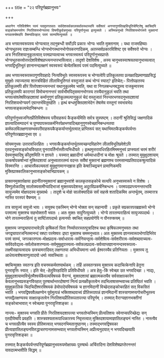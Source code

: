 +++
title = "२२ परिपूर्णब्रह्मानुभवः"

+++

    अथानेन गतिविशेषेण परमं पदमुपगतवतः सर्वदेशसर्वकालसर्वावस्थास्वपि सर्वेश्वरं अनन्तगुणविग्रहविभूतिचेष्टितेषु क्वचिदपि सङ्कोचमन्तरेण निरतिशयभोग्यतया विषयीकुर्वन्ननुभवः परिपूर्णानुभव इत्युच्यते । अस्मिन्ननुभवे निरतिशयभोगरूपे मुक्तानां भगवतश्चेषदपि वैषम्यविरहात् परमं साम्यमित्युच्यते ॥

अत्र भगवत्स्वरूपस्य भोग्यत्वात् तदनुबन्धी सर्वोऽपि प्रकारः भोग्यः भवति मुक्तानाम् । यथा राजमहिष्याः भोग्यभूतस्य राज्ञःसम्बन्धि भोग्यभोगस्थानभोगोपकरणादिकम्, अतस्सर्वप्रकारविशिष्ट एव सर्वेश्वरो भोग्यः । अत्र निरतिशयानुकूलत्वात् परमप्राप्यत्वाच्च भगवत्स्वरूपं परिपूर्णानुभवप्राप्तेः भोग्यभूतसत्त्वोत्तरदेशविशेषप्राप्त्यनन्तरभावित्वात्। तादृशो देशविशेषः , अस्य चानुभवस्याश्रयतयानुभाव्यत्वात् भगवद्विभूतिभूतं ज्ञानानन्दलक्षणं स्वस्वरूपं चेत्येतत्त्रितयं परमं पदमित्युच्यते ॥

अथ भगवत्स्वरूपरूपगुणविग्रहादेः नित्यविभूतेः स्वस्वरूपस्य च भोग्यत्वेपि प्रतिकूलतया प्रत्यक्षादिप्रमाणप्रप्रसिद्धं मुमुक्षोः त्याज्यतया शास्त्रविहितं लीलाविभूतिगतं वस्तुजातं कथं भोग्यं स्यात्? इतिचेत्:- पित्तोपहतस्य प्रतिकूलमपि क्षीरं पित्तोपशान्त्यनन्तरं यथानुकूलमेव भवति, यथा वा निगलबन्धनबद्धस्य राजकुमारस्य प्रतिकूलमपि कारागारं विमोचनानन्तरं सार्वभौमपितृसमानभोगस्य तस्यैवानुकूलं भवति तथा भगवत्संश्लेषविरहदशायां कर्मानुगुणं प्रतिकूलमल्पानुकूलं चेदं वस्तुजातं निरन्तरभगवदनुभवदशायां निरतिशयभोग्यवर्ग एवान्तर्भवितुमर्हति । इत्थं बन्धमुक्तिदशाभेदेन तेषामेव वस्तूनां स्वभावभेदः भगवत्सङ्कल्पभेदनिबन्धनः ॥

परिपूर्णानुभवजनितप्रीतिविशेषस्य परीवाहरूपं कैङ्कर्यमिति सर्वत्र सुस्पष्टम् । तदानीं श्रुतिसिद्धं जक्षणादिकं ज्ञात्यादिसम्पादनं च पुण्यपापरूपकर्मनिरपेक्षभगवदिच्छानुगुणस्वेच्छानिबन्धनतया कर्मफलविलक्षणासम्भवपरीवाहरूपकैङ्कर्यान्तर्भूतत्वात् प्राप्तिरूपं सत् यथाभिमतकैङ्कर्यपर्यन्तः परिपूर्णपरब्रह्मानुभव एव ॥

सोयमनुभवः उत्तरावधिरहितः । भगवत्कैङ्कर्यान्तर्भूतस्वच्छन्दविहारेण लीलाविभूतिप्रवेशेऽपि एतदनुभवसङ्कोचविरहात् पुनरावर्तिर्नास्तीत्यभिधीयते । इत्थमुत्तरावधिरहितमिममनुभवं प्राप्स्यतां चरमं शरीरं देवमनुष्यादिषु कीदृशमिति न ज्ञायते । यस्मात् ब्रह्मादीनां धर्मव्याधादीनां च मोक्षः श्रूयते । तस्मात् मुमुक्षुदशायाम् उत्कर्षापकर्षाभ्यां मुक्तिदशायां अनुभवतारतम्यं वदन्तः सर्वेषां मुक्तानां ब्रह्मणश्च परमसाम्यप्रतिपादकश्रुत्यादिकं विस्मरन्ति । आचारवैकल्यवतां  मुमुक्षूणामानन्दह्रास इति केषाञ्चिद्वचनं प्रामाणिकमपि मुक्तिप्राक्कालिकानुभवसङ्कोचाभिप्रायकम् ॥

प्राक्तनमुक्तापेक्षया इदानींतनमुक्तानां ब्रह्मानुभवांशे कालकृतसङ्कोचे सत्यपि अनुभवस्वरूपे न विशेषः । विष्णुलोकादिषु सालोक्यसामीप्यादिभाजां मुक्तव्यपदेशस्तु अदूरविप्रकर्षनिबन्धनः । परमपदप्राप्त्यनन्तरभावि सायुज्यमेव मोक्षपदस्य मुख्यार्थः । तादृशे च मोक्षे सालोक्यादिकं सर्वं सहस्रे शतादिकमिव अन्तर्भूतम्, तस्मात्तत्र नास्ति परस्परं वैषम्यम् ॥

तत्र सायुज्यं सयुजो भावः । सयुक्च एकस्मिन् भोग्ये भोक्ता सन् सहान्वयी । प्रकृते सप्रकारपरब्रह्मरूपे भोग्ये परमात्मा मुक्तश्च सहभोक्तारौ भवतः । अतः मुक्तः सयुगित्युच्यते । भोग्ये तारतम्यराहित्यं सायुज्यपदार्थः । भोगे तारतम्यराहित्यं तु सार्ष्टितापदार्थः इत्यनयोः क्वचित् सहप्रयोगेपि न पौनरुक्त्यम् ॥

मुक्तस्य जगद्व्यापाराभावेऽपि कृषिकर्ता पिता निर्व्यापारस्तत्पुत्रादिश्च यथा कृषिफलमनुभवतः तथा जगद्व्यापारजनितमानन्दं स्रष्टा परमेश्वरः द्रष्टा मुक्तश्च सममनुभवतः। अतः मुक्तस्य ज्ञानस्वरूपभोगादिभिरेव परमं साम्यं, जगत्कारणत्व-मोक्षप्रदत्व-सर्वाधारत्व-सर्वनियन्तृत्व-सर्वशेषित्व-सर्वशरीरत्व-सर्वशब्दवाच्यत्व-सर्ववेदवेद्यत्व-सर्वलोकशरण्यत्व-सर्वमुमुक्षूपास्यत्व-सर्वफलप्रदत्व-सर्वव्याप्तज्ञानानन्दस्वरूपत्व-लक्ष्मीसहायत्वादयः छत्रचामरादिवत् लक्षणतया अभिधीयमाना धर्माः ईश्वरस्यैव प्रतिनियताः । मुक्तस्य तु आधेयत्वशेषत्वाणुत्वादयो धर्माः व्यवस्थिताः ॥

क्वचिन्मुक्तः स्वतन्त्र इति वचनमकर्मवश्यार्थकम् । तर्हि अस्वतन्त्रस्य मुक्तस्य कदाचित्केनापि हेतुना पुनरावृत्तिः स्यात् । इति चेत् -हेतुविरहादिति प्रतिविधीयते । अत्र हेतुः-किं स्वेच्छा उत भगवदिच्छा । नाद्यः, मुमुक्षुदशायामाविर्भूतमैश्वर्यकैवल्यविषयकं वैराग्यं, मुक्तदशायां ब्रह्मात्मकतयैव सर्वसाक्षात्कारेण केवलानुभवप्रसङ्गविरहात् पुरुषार्थान्तरदोषाणां नित्यं प्रत्यक्षीकृतत्वेन तदभिलाषासम्भवाच्च प्रतिष्ठितं भवति । मुमुक्षुकालिकं चिदचिदीश्वरविषयकं हेयोपादेयविषयकं च ज्ञानमिदानीं विच्छेदसङ्कोचरहितं सत् विकसितं भवति । भगवद्विषयवैलक्षण्येन पूर्वमुत्पन्नं भक्तिशब्दवाच्यं प्रीतिरूपापन्नं ज्ञानमिदानीं शास्त्राणामप्यगोचरीभूतस्य भगवद्वैलक्षण्यस्य साक्षात्कृतत्वेन निरतिशयप्रीतिरूपतापत्त्या परिपूर्णम् । तस्मात् वैराग्यज्ञानभक्तीनां सङ्कोचाभावात् न स्वेच्छया पुनरावॄत्तिशङ्का ॥

नान्त्यः- मुक्तस्य भगवति प्रीतेः निरतिशयदशापत्त्या भगवतोप्यस्मिन् प्रीत्यतिशयः स्वेनाप्यपरिच्छेद्यः सन् एतदीयेष्वपि प्रवहति । शास्त्रवश्यतारूपाधिकारस्य निवृत्तत्वात् मुक्तिदशायामाज्ञातिलङ्घनं नास्ति । नास्त्यैव च भगवत्प्रीत्यैव स्वस्य प्रीतिमत्त्वात् भगवदनभिमतानुष्ठानम्। तस्माद्भगवद्विषयका प्रीत्याज्ञातिलङ्घनविरुद्धाचरणानामसम्भवात् भगवतोप्यस्मिन् अप्रीत्यनुदयात् न भगवदिच्छयापि पुनरावृत्तिशङ्का ॥

तस्मात् कैङ्कर्यपर्यन्तपरिपूर्णब्रह्मानुभवरूपमोक्षाख्यः पुरुषार्थः अर्चिरादिना देशविशेषप्राप्तेरनन्तरं यावदात्मभावीति सिद्धम् ॥

